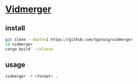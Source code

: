 # [Vidmerger](https://github.com/tgotwig/vidmerger)

## install

```sh
git clone --depth=1 https://github.com/tgotwig/vidmerger
cd vidmerger
cargo build --release
```

## usage

```sh
vidmerger -f <format> .
```
